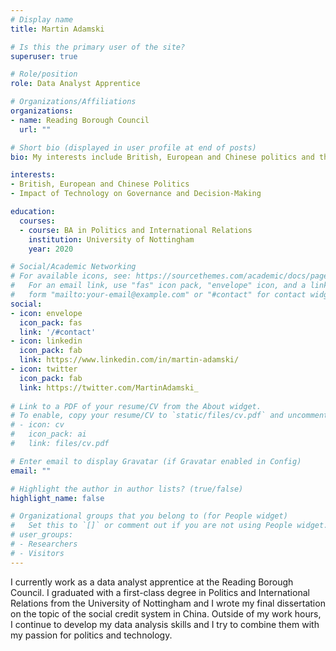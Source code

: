 ```yaml
---
# Display name
title: Martin Adamski

# Is this the primary user of the site?
superuser: true

# Role/position
role: Data Analyst Apprentice

# Organizations/Affiliations
organizations:
- name: Reading Borough Council
  url: ""

# Short bio (displayed in user profile at end of posts)
bio: My interests include British, European and Chinese politics and the impact of technology on governance and decision-making.

interests:
- British, European and Chinese Politics
- Impact of Technology on Governance and Decision-Making

education:
  courses:
  - course: BA in Politics and International Relations
    institution: University of Nottingham
    year: 2020

# Social/Academic Networking
# For available icons, see: https://sourcethemes.com/academic/docs/page-builder/#icons
#   For an email link, use "fas" icon pack, "envelope" icon, and a link in the
#   form "mailto:your-email@example.com" or "#contact" for contact widget.
social:
- icon: envelope
  icon_pack: fas
  link: '/#contact'
- icon: linkedin
  icon_pack: fab
  link: https://www.linkedin.com/in/martin-adamski/
- icon: twitter
  icon_pack: fab
  link: https://twitter.com/MartinAdamski_
  
# Link to a PDF of your resume/CV from the About widget.
# To enable, copy your resume/CV to `static/files/cv.pdf` and uncomment the lines below.
# - icon: cv
#   icon_pack: ai
#   link: files/cv.pdf

# Enter email to display Gravatar (if Gravatar enabled in Config)
email: ""

# Highlight the author in author lists? (true/false)
highlight_name: false

# Organizational groups that you belong to (for People widget)
#   Set this to `[]` or comment out if you are not using People widget.
# user_groups:
# - Researchers
# - Visitors
---
```


I currently work as a data analyst apprentice at the Reading Borough Council. I graduated with a first-class degree in Politics and International Relations from the University of Nottingham and I wrote my final dissertation on the topic of the social credit system in China. Outside of my work hours, I continue to develop my data analysis skills and I try to combine them with my passion for politics and technology.
